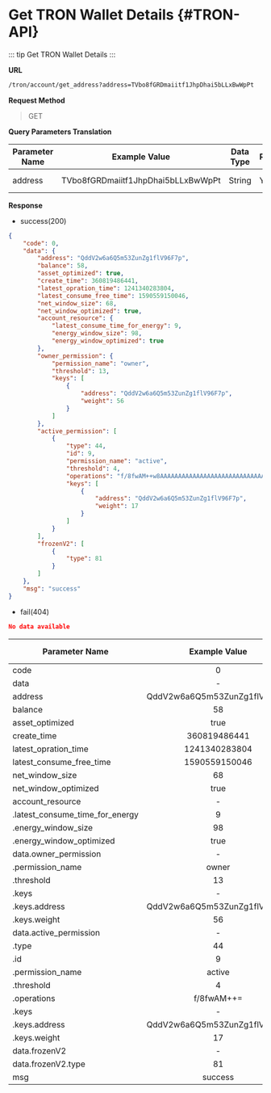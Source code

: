 # Get TRON Wallet Details  {#TRON-API}

::: tip 
Get TRON Wallet Details 
:::

**URL**


  ```sh
  /tron/account/get_address?address=TVbo8fGRDmaiitf1JhpDhai5bLLxBwWpPt
  ```

**Request Method**


> GET


**Query Parameters Translation**


| Parameter Name | Example Value                      | Data Type | Required | Description    |
| -------------- | ---------------------------------- | --------- | -------- | -------------- |
| address        | TVbo8fGRDmaiitf1JhpDhai5bLLxBwWpPt | String    | Yes      | wallet address |



**Response**

* success(200)

```json
{
	"code": 0,
	"data": {
		"address": "QddV2w6a6Q5m53ZunZg1flV96F7p",
		"balance": 58,
		"asset_optimized": true,
		"create_time": 360819486441,
		"latest_opration_time": 1241340283804, 
		"latest_consume_free_time": 1590559150046,  
		"net_window_size": 68,
		"net_window_optimized": true,
		"account_resource": {
			"latest_consume_time_for_energy": 9,
			"energy_window_size": 98,
			"energy_window_optimized": true
		},
		"owner_permission": { 
			"permission_name": "owner",
			"threshold": 13,
			"keys": [
				{
					"address": "QddV2w6a6Q5m53ZunZg1flV96F7p",
					"weight": 56
				}
			]
		},
		"active_permission": [
			{
				"type": 44,
				"id": 9,
				"permission_name": "active",
				"threshold": 4,
				"operations": "f/8fwAM++w8AAAAAAAAAAAAAAAAAAAAAAAAAAAAAAAA=",
				"keys": [
					{
						"address": "QddV2w6a6Q5m53ZunZg1flV96F7p",
						"weight": 17
					}
				]
			}
		],
		"frozenV2": [
			{
				"type": 81
			}
		]
	},
	"msg": "success"
}
```

* fail(404)


```json
No data available

```

| Parameter Name                  |        Example Value         | Data Type | Description |
| ------------------------------- | :--------------------------: | :-------: | :---------: |
| code                            |              0               |  Number   |      -      |
| data                            |              -               |  Object   |      -      |
| address                         | QddV2w6a6Q5m53ZunZg1flV96F7p |  String   |      -      |
| balance                         |              58              |  Number   |      -      |
| asset_optimized                 |             true             |  Boolean  |      -      |
| create_time                     |         360819486441         |  Number   |      -      |
| latest_opration_time            |        1241340283804         |  Number   |      -      |
| latest_consume_free_time        |        1590559150046         |  Number   |      -      |
| net_window_size                 |              68              |  Number   |      -      |
| net_window_optimized            |             true             |  Boolean  |      -      |
| account_resource                |              -               |  Object   |      -      |
| .latest_consume_time_for_energy |              9               |  Number   |      -      |
| .energy_window_size             |              98              |  Number   |      -      |
| .energy_window_optimized        |             true             |  Boolean  |      -      |
| data.owner_permission           |              -               |  Object   |      -      |
| .permission_name                |            owner             |  String   |      -      |
| .threshold                      |              13              |  Number   |      -      |
| .keys                           |              -               |   Array   |      -      |
| .keys.address                   | QddV2w6a6Q5m53ZunZg1flV96F7p |  String   |      -      |
| .keys.weight                    |              56              |  Number   |      -      |
| data.active_permission          |              -               |   Array   |      -      |
| .type                           |              44              |  Number   |      -      |
| .id                             |              9               |  Number   |      -      |
| .permission_name                |            active            |  String   |      -      |
| .threshold                      |              4               |  Number   |      -      |
| .operations                     |          f/8fwAM++=          |  String   |      -      |
| .keys                           |              -               |   Array   |      -      |
| .keys.address                   | QddV2w6a6Q5m53ZunZg1flV96F7p |  String   |      -      |
| .keys.weight                    |              17              |  Number   |      -      |
| data.frozenV2                   |              -               |   Array   |      -      |
| data.frozenV2.type              |              81              |  Number   |      -      |
| msg                             |           success            |  String   |      -      |
